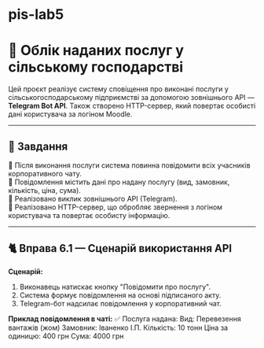 # pis-lab5

# 🌾 Облік наданих послуг у сільському господарстві

Цей проєкт реалізує систему сповіщення про виконані послуги у сільськогосподарському підприємстві за допомогою зовнішнього API — **Telegram Bot API**. Також створено HTTP-сервер, який повертає особисті дані користувача за логіном Moodle.

---

## 📌 Завдання

🔹 Після виконання послуги система повинна повідомити всіх учасників корпоративного чату.  
🔹 Повідомлення містить дані про надану послугу (вид, замовник, кількість, ціна, сума).  
🔹 Реалізовано виклик зовнішнього API (Telegram).  
🔹 Реалізовано HTTP-сервер, що обробляє звернення з логіном користувача та повертає особисту інформацію.

---

## 🐈 Вправа 6.1 — Сценарій використання API

**Сценарій:**
1. Виконавець натискає кнопку "Повідомити про послугу".
2. Система формує повідомлення на основі підписаного акту.
3. Telegram-бот надсилає повідомлення у корпоративний чат.

**Приклад повідомлення в чаті:**
✅ Послуга надана:
Вид: Перевезення вантажів (жом)
Замовник: Іваненко І.П.
Кількість: 10 тонн
Ціна за одиницю: 400 грн
Сума: 4000 грн

